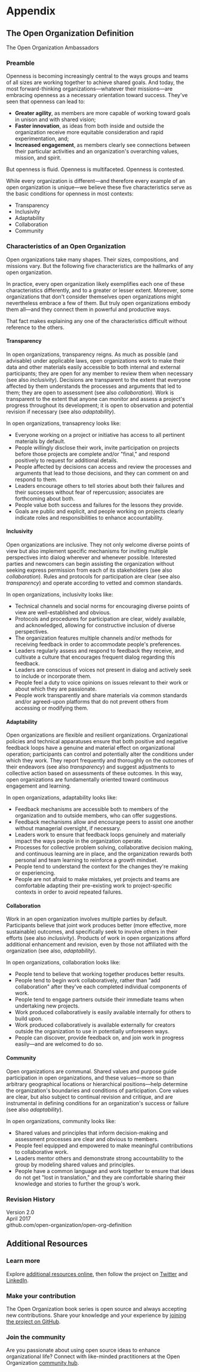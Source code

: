 # Appendix

## The Open Organization Definition
The Open Organization Ambassadors

### Preamble
Openness is becoming increasingly central to the ways groups and teams of all sizes are working together to achieve shared goals. And today, the most forward-thinking organizations—whatever their missions—are embracing openness as a necessary orientation toward success. They've seen that openness can lead to:

* **Greater agility**, as members are more capable of working toward goals in unison and with shared vision;
* **Faster innovation**, as ideas from both inside and outside the organization receive more equitable consideration and rapid experimentation, and;
* **Increased engagement**, as members clearly see connections between their particular activities and an organization's overarching values, mission, and spirit.

But openness is fluid. Openness is multifaceted. Openness is contested.

While every organization is different—and therefore every example of an open organization is unique—we believe these five characteristics serve as the basic conditions for openness in most contexts:

* Transparency
* Inclusivity
* Adaptability
* Collaboration
* Community

### Characteristics of an Open Organization
Open organizations take many shapes. Their sizes, compositions, and missions vary. But the following five characteristics are the hallmarks of any open organization.

In practice, every open organization likely exemplifies each one of these characteristics differently, and to a greater or lesser extent. Moreover, some organizations that don't consider themselves open organizations might nevertheless embrace a few of them. But truly open organizations embody them all—and they connect them in powerful and productive ways.

That fact makes explaining any one of the characteristics difficult without reference to the others.

#### Transparency
In open organizations, transparency reigns. As much as possible (and advisable) under applicable laws, open organizations work to make their data and other materials easily accessible to both internal and external participants; they are open for any member to review them when necessary (see also _inclusivity_). Decisions are transparent to the extent that everyone affected by them understands the processes and arguments that led to them; they are open to assessment (see also _collaboration_). Work is transparent to the extent that anyone can monitor and assess a project's progress throughout its development; it is open to observation and potential revision if necessary (see also _adaptability_).

In open organizations, transaprency looks like:

* Everyone working on a project or initiative has access to all pertinent materials by default.
* People willingly disclose their work, invite participation on projects before those projects are complete and/or "final," and respond positively to request for additional details.
* People affected by decisions can access and review the processes and arguments that lead to those decisions, and they can comment on and respond to them.
* Leaders encourage others to tell stories about both their failures and their successes without fear of repercussion; associates are forthcoming about both.
* People value both success and failures for the lessons they provide.
* Goals are public and explicit, and people working on projects clearly indicate roles and responsibilities to enhance accountability.

#### Inclusivity
Open organizations are inclusive. They not only welcome diverse points of view but also implement specific mechanisms for inviting multiple perspectives into dialog wherever and whenever possible. Interested parties and newcomers can begin assisting the organization without seeking express permission from each of its stakeholders (see also _collaboration_). Rules and protocols for participation are clear (see also _transparency_) and operate according to vetted and common standards.

In open organizations, inclusivity looks like:

* Technical channels and social norms for encouraging diverse points of view are well-established and obvious.
* Protocols and procedures for participation are clear, widely available, and acknowledged, allowing for constructive inclusion of diverse perspectives.
* The organization features multiple channels and/or methods for receiving feedback in order to accommodate people's preferences.
* Leaders regularly assess and respond to feedback they receive, and cultivate a culture that encourages frequent dialog regarding this feedback.
* Leaders are conscious of voices not present in dialog and actively seek to include or incorporate them.
* People feel a duty to voice opinions on issues relevant to their work or about which they are passionate.
* People work transparently and share materials via common standards and/or agreed-upon platforms that do not prevent others from accessing or modifying them.

#### Adaptability
Open organizations are flexible and resilient organizations. Organizational policies and technical apparatuses ensure that both positive and negative feedback loops have a genuine and material effect on organizational operation; participants can control and potentially alter the conditions under which they work. They report frequently and thoroughly on the outcomes of their endeavors (see also _transparency_) and suggest adjustments to collective action based on assessments of these outcomes. In this way, open organizations are fundamentally oriented toward continuous engagement and learning.

In open organizations, adaptability looks like:

* Feedback mechanisms are accessible both to members of the organization and to outside members, who can offer suggestions.
* Feedback mechanisms allow and encourage peers to assist one another without managerial oversight, if necessary.
* Leaders work to ensure that feedback loops genuinely and materially impact the ways people in the organization operate.
* Processes for collective problem solving, collaborative decision making, and continuous learning are in place, and the organization rewards both personal and team learning to reinforce a growth mindset.
* People tend to understand the context for the changes they're making or experiencing.
* People are not afraid to make mistakes, yet projects and teams are comfortable adapting their pre-existing work to project-specific contexts in order to avoid repeated failures.

#### Collaboration
Work in an open organization involves multiple parties by default. Participants believe that joint work produces better (more effective, more sustainable) outcomes, and specifically seek to involve others in their efforts (see also _inclusivity_). Products of work in open organizations afford additional enhancement and revision, even by those not affiliated with the organization (see also, _adaptability_).

In open organizations, collaboration looks like:

* People tend to believe that working together produces better results.
* People tend to begin work collaboratively, rather than "add collaboration" after they've each completed individual components of work.
* People tend to engage partners outside their immediate teams when undertaking new projects.
* Work produced collaboratively is easily available internally for others to build upon.
* Work produced collaboratively is available externally for creators outside the organization to use in potentially unforeseen ways.
* People can discover, provide feedback on, and join work in progress easily—and are welcomed to do so.

#### Community
Open organizations are communal. Shared values and purpose guide participation in open organizations, and these values—more so than arbitrary geographical locations or hierarchical positions—help determine the organization's boundaries and conditions of participation. Core values are clear, but also subject to continual revision and critique, and are instrumental in defining conditions for an organization's success or failure (see also _adaptability_).

In open organizations, community looks like:

* Shared values and principles that inform decision-making and assessment processes are clear and obvious to members.
* People feel equipped and empowered to make meaningful contributions to collaborative work.
* Leaders mentor others and demonstrate strong accountability to the group by modeling shared values and principles.
* People have a common language and work together to ensure that ideas do not get "lost in translation," and they are comfortable sharing their knowledge and stories to further the group's work.

### Revision History

Version 2.0  
April 2017  
github.com/open-organization/open-org-definition

## Additional Resources

### Learn more
Explore [additional resources online](http://www.theopenorganization.org), then follow the project on [Twitter](https://www.twitter.com/openorgproject) and [LinkedIn](https://www.linkedin.com/company/the-open-organization).

### Make your contribution
The Open Organization book series is open source and always accepting new contributions. Share your knowledge and your experience by [joining the project on GitHub](https://www.github.com/open-organization).

### Join the community
Are you passionate about using open source ideas to enhance organizational life? Connect with like-minded practitioners at the Open Organization [community hub](https://www.theopenorganization.community).
